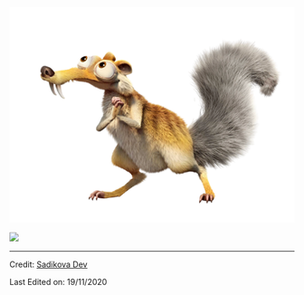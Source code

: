 ![](https://github.com/Gul1w/gul1w/blob/main/main.png)

![](https://visitor-badge.glitch.me/badge?page_id=afc163.afc163)

----
Credit: [Sadikova Dev](https://github.com/gul1w)

Last Edited on: 19/11/2020

